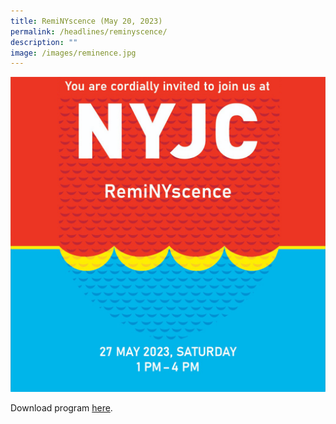 ```yaml
---
title: RemiNYscence (May 20, 2023)
permalink: /headlines/reminyscence/
description: ""
image: /images/reminence.jpg
---
```

![](/images/reminence.jpg)

Download program [here](/files/programme%20for%20reminyscence_20%20may.pdf).